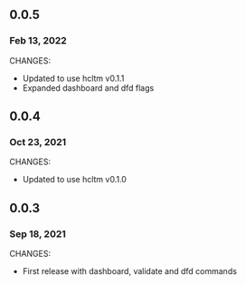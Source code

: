 ## 0.0.5
### Feb 13, 2022

CHANGES:

* Updated to use hcltm v0.1.1
* Expanded dashboard and dfd flags

## 0.0.4
### Oct 23, 2021

CHANGES:

* Updated to use hcltm v0.1.0

## 0.0.3
### Sep 18, 2021

CHANGES:

* First release with dashboard, validate and dfd commands
